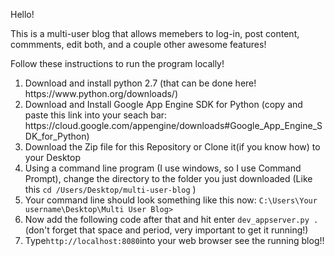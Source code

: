 Hello! 

This is a multi-user blog that allows memebers to log-in, post content, commments, edit both, and a couple other awesome features!

Follow these instructions to run the program locally!

<ol>
    
<li>Download and install python 2.7 (that can be done here! https://www.python.org/downloads/)</li>
    
<li>Download and Install Google App Engine SDK for Python 
(copy and paste this link into your seach bar: https://cloud.google.com/appengine/downloads#Google_App_Engine_SDK_for_Python)</li>
   
<li>Download the Zip file for this Repository or Clone it(if you know how) to your Desktop</li>
    
<li>Using a command line program (I use windows, so I use Command Prompt), change the directory to the folder you just downloaded (Like this <code>cd /Users/Desktop/multi-user-blog</code>
)</li>
 
<li> Your command line should look something like this now: <code>C:\Users\Your username\Desktop\Multi User Blog></code>
<li> Now add the following code after that and hit enter <code>dev_appserver.py .</code>
 (don't forget that space and period, very important to get it running!)</li>     
<li>Type<code>http://localhost:8080</code>into your web browser see the running blog!!</li>

</ol>
